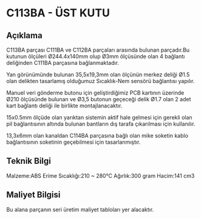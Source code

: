 # C113BA - ÜST KUTU

## Açıklama
C113BA parçası C111BA ve C112BA parçaları arasında bulunan parçadır.Bu kutunun ölçüleri Ø244.4x140mm olup Ø3mm ölçüsünde olan 4 bağlantı deliğinden C111BA parçasına bağlanmaktadır.

Yan görünümünde bulunan 35,5x19,3mm olan ölçünün merkez deliği Ø1.5 olan delikten tasarlamış olduğumuz Sıcaklık-Nem sensörü bağlantısı yapılır.

Manuel veri gönderme butonu için geliştirdiğimiz PCB kartının üzerinde Ø210 ölçüsünde bulunan ve  Ø3,5 butonun geçeceği delik Ø1.7 olan 2 adet kart bağlantı deliği ile birlikte montajlanacaktır.

15x0.5mm ölçüde olan yarıktan sistemin aktif hale gelmesi için gerekli olan pil bağlantısının altında bulunan bantların dış tarafa çıkarılması için kullanılır.

13,3x6mm olan kanaldan C114BA parçasına bağlı olan mike soketin kablo bağlantısının soketinin geçebilmesi için tasarlanmıştır.

## Teknik Bilgi
Malzeme:ABS Erime Sıcaklığı:210 ~ 280℃ Ağırlık:300 gram Hacim:141 cm3 

## Maliyet Bilgisi
Bu alana parçanın seri üretim maliyet tabloları yer alacaktır.